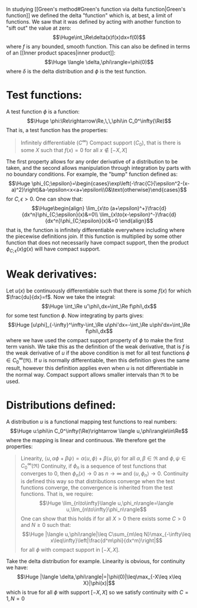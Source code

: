 
In studying [[Green's method#Green's function via delta function|Green's function]] we defined the delta "function" which is, at best, a limit of functions. We saw that it was defined by acting with another function to "sift out" the value at zero:$$\Huge\int_\Re\delta(x)f(x)dx=f(0)$$where $f$ is any bounded, smooth function. This can also be defined in terms of an [[Inner product spaces|inner product]]:$$\Huge \langle \delta,\phi\rangle=\phi(0)$$where $\delta$ is the delta distribution and $\phi$ is the test function.

# Test functions:

A test function $\phi$ is a function:$$\Huge \phi:\Re\rightarrow\Re,\,\,\phi\in C_0^\infty(\Re)$$That is, a test function has the properties:
> Infinitely differentiable ($C^\infty$)
> Compact support ($C_0$), that is there is some $X$ such that $f(x)=0$ for all $x\notin[-X,X]$

The first property allows for any order derivative of a distribution to be taken, and the second allows manipulation through integration by parts with no boundary conditions. For example, the "bump" function defined as:$$\Huge \phi_{C;\epsilon}=\begin{cases}\exp\left(-\frac{C}{\epsilon^2-(x-a)^2}\right)&a-\epsilon<x<a+\epsilon\\0&\text{otherwise}\end{cases}$$for $C,\epsilon>0$. One can show that:$$\Huge\begin{align}
\lim_{x\to (a+\epsilon)^+}\frac{d}{dx^n}\phi_{C;\epsilon}(x)&=0\\
\lim_{x\to(x-\epsilon)^-}\frac{d}{dx^n}\phi_{C;\epsilon}(x)&=0
\end{align}$$that is, the function is infinitely differentiable everywhere including where the piecewise definitions join. If this function is multiplied by some other function that does not necessarily have compact support, then the product $\phi_{C;\epsilon}(x)g(x)$ will have compact support.

# Weak derivatives:

Let $u(x)$ be continuously differentiable such that there is some $f(x)$ for which $\frac{du}{dx}=f$. Now we take the integral:$$\Huge \int_\Re u'\phi\,dx=\int_\Re f\phi\,dx$$for some test function $\phi$. Now integrating by parts gives:$$\Huge [u\phi]_{-\infty}^\infty-\int_\Re u\phi'dx=-\int_\Re u\phi'dx=\int_\Re f\phi\,dx$$where we have used the compact support property of $\phi$ to make the first term vanish. We take this as the definition of the weak derivative, that is $f$ is the weak derivative of $u$ if the above condition is met for all test functions $\phi\in C_0^\infty(\Re)$. If $u$ is normally differentiable, then this definition gives the same result, however this definition applies even when $u$ is not differentiable in the normal way. Compact support allows smaller intervals than $\Re$ to be used.

# Distributions defined:

A distribution $u$ is a functional mapping test functions to real numbers:$$\Huge u:\phi\in C_0^\infty(\Re)\rightarrow \langle u,\phi\rangle\in\Re$$where the mapping is linear and continuous. We therefore get the properties:
> Linearity, $\langle u,\alpha\phi+\beta\psi\rangle=\alpha \langle u,\phi\rangle+\beta \langle u,\psi\rangle$ for all $\alpha,\beta\in\Re$ and $\phi,\psi\in C_0^\infty(\Re)$
> Continuity, if $\phi_n$ is a sequence of test functions that converges to $0$, then $\phi_n(x)\to0$ as $n\to\infty$ and $\langle u,\phi_n\rangle\to0$. Continuity is defined this way so that distributions converge when the test functions converge, the convergence is inherited from the test functions. That is, we require:$$\Huge \lim_{n\to\infty}\langle u,\phi_n\rangle=\langle u,\lim_{n\to\infty}\phi_n\rangle$$One can show that this holds if for all $X>0$ there exists some $C>0$ and $N\geq0$ such that:$$\Huge |\langle u,\phi\rangle|\leq C\sum_{m\leq N}\max_{-\infty\leq x\leq\infty}\left|\frac{d^m\phi}{dx^m}\right|$$for all $\phi$ with compact support in $[-X,X]$.

Take the delta distribution for example. Linearity is obvious, for continuity we have:$$\Huge |\langle \delta,\phi\rangle|=|\phi(0)|\leq\max_{-X\leq x\leq X}|\phi(x)|$$which is true for all $\phi$ with support $[-X,X]$ so we satisfy continuity with $C=1,N=0$
